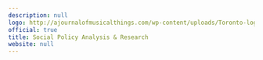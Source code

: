 ```yaml
---
description: null
logo: http://ajournalofmusicalthings.com/wp-content/uploads/Toronto-logo.png
official: true
title: Social Policy Analysis & Research
website: null
---
```

